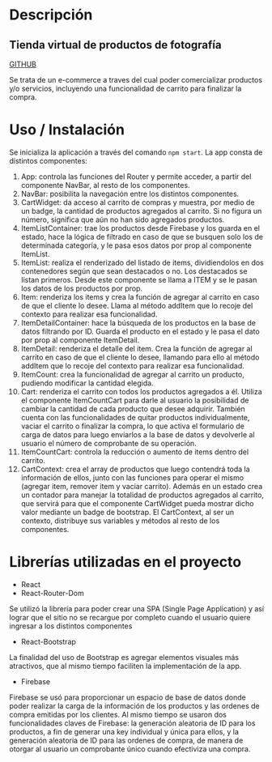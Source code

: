 # Descripción
## Tienda virtual de productos de fotografía
[GITHUB](https://github.com/desarrollosMja/photoEcommerce---Avecilla.git)

Se trata de un e-commerce a traves del cual poder comercializar productos y/o servicios, incluyendo una funcionalidad de carrito para finalizar la compra.

# Uso / Instalación
Se inicializa la aplicación a través del comando `npm start`.
La app consta de distintos componentes:
1. App: controla las funciones del Router y permite acceder, a partir del componente NavBar, al resto de los componentes.
2. NavBar: posibilita la navegación entre los distintos componentes.
3. CartWidget: da acceso al carrito de compras y muestra, por medio de un badge, la cantidad de productos agregados al carrito. Si no figura un número, significa que aún no han sido agregados productos.
4. ItemListContainer: trae los productos desde Firebase y los guarda en el estado, hace la lógica de filtrado en caso de que se busquen solo los de determinada categoría, y le pasa esos datos por prop al componente ItemList.
5. ItemList: realiza el renderizado del listado de items, dividiendolos en dos contenedores según que sean destacados o no. Los destacados se listan primeros. Desde este componente se llama a ITEM y se le pasan los datos de los productos por prop.
6. Item: renderiza los items y crea la función de agregar al carrito en caso de que el cliente lo desee. Llama al método addItem que lo recoje del contexto para realizar esa funcionalidad.
7. ItemDetailContainer: hace la búsqueda de los productos en la base de datos filtrando por ID. Guarda el producto en el estado y le pasa el dato por prop al componente ItemDetail.
8. ItemDetail: renderiza el detalle del item. Crea la función de agregar al carrito en caso de que el cliente lo desee, llamando para ello al método addItem que lo recoje del contexto para realizar esa funcionalidad.
9. ItemCount: crea la funcionalidad de agregar al carrito un producto, pudiendo modificar la cantidad elegida.
10. Cart: renderiza el carrito con todos los productos agregados a él. Utiliza el componente ItemCountCart para darle al usuario la posibilidad de cambiar la cantidad de cada producto que desee adquirir. También cuenta con las funcionalidades de quitar productos individualmente, vaciar el carrito o finalizar la compra, lo que activa el formulario de carga de datos para luego enviarlos a la base de datos y devolverle al usuario el número de comprobante de su operación.
11. ItemCountCart: controla la reducción o aumento de items dentro del carrito.
12. CartContext: crea el array de productos que luego contendrá toda la información de ellos, junto con las funciones para operar el mismo (agregar item, remover item y vaciar carrito). Además en un estado crea un contador para manejar la totalidad de productos agregados al carrito, que servirá para que el componente CartWidget pueda mostrar dicho valor mediante un badge de bootstrap. El CartContext, al ser un contexto, distribuye sus variables y métodos al resto de los componentes.


# Librerías utilizadas en el proyecto
* React
* React-Router-Dom

Se utilizó la librería para poder crear una SPA (Single Page Application) y así lograr que el sitio no se recargue por completo cuando el usuario quiere ingresar a los distintos componentes

* React-Bootstrap

La finalidad del uso de Bootstrap es agregar elementos visuales más atractivos, que al mismo tiempo faciliten la implementación de la app.

* Firebase

Firebase se usó para proporcionar un espacio de base de datos donde poder realizar la carga de la información de los productos y las ordenes de compra emitidas por los clientes. Al mismo tiempo se usaron dos funcionalidades claves de Firebase: la generación aleatoria de ID para los productos, a fin de generar una key individual y única para ellos, y la generación aleatoria de ID para las ordenes de compra, de manera de otorgar al usuario un comprobante único cuando efectiviza una compra.